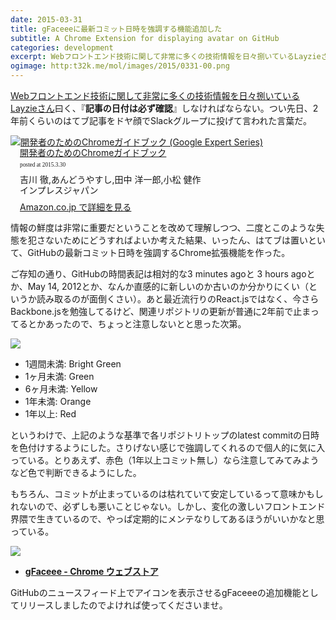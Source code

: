 ```yaml
---
date: 2015-03-31
title: gFaceeeに最新コミット日時を強調する機能追加した
subtitle: A Chrome Extension for displaying avatar on GitHub
categories: development
excerpt: Webフロントエンド技術に関して非常に多くの技術情報を日々捌いているLayzieさん曰く、『記事の日付は必ず確認』しなければならない。
ogimage: http:t32k.me/mol/images/2015/0331-00.png
---
```


[Webフロントエンド技術に関して非常に多くの技術情報を日々捌いているLayzieさん](http://layzie.hatenablog.com/entry/20141104/1415076724)曰く、『__記事の日付は必ず確認__』しなければならない。つい先日、2年前くらいのはてブ記事をドヤ顔でSlackグループに投げて言われた言葉だ。

<div class="azlink-box"><div class="azlink-image" style="float:left"><a href="http://www.amazon.co.jp/exec/obidos/ASIN/4844334220/warikiru-22/" name="azlinklink" target="_blank"><img src="http://ecx.images-amazon.com/images/I/51whkjxFOAL._SL160_.jpg" alt="開発者のためのChromeガイドブック (Google Expert Series)" style="border:none" /></a></div><div class="azlink-info" style="float:left;margin-left:15px;line-height:120%"><div class="azlink-name" style="margin-bottom:10px;line-height:120%"><a href="http://www.amazon.co.jp/exec/obidos/ASIN/4844334220/warikiru-22/" name="azlinklink" target="_blank">開発者のためのChromeガイドブック</a><div class="azlink-powered-date" style="font-size:7pt;margin-top:5px;font-family:verdana;line-height:120%">posted at 2015.3.30</div></div><div class="azlink-detail">吉川 徹,あんどうやすし,田中 洋一郎,小松 健作<br />インプレスジャパン<br /></div><div class="azlink-review" style="margin-top:10px;margin-bottom:10px"></div><div class="azlink-link" style="margin-top:5px"><a href="http://www.amazon.co.jp/exec/obidos/ASIN/4844334220/warikiru-22/" target="_blank">Amazon.co.jp で詳細を見る</a></div></div><div class="azlink-footer" style="clear:left"></div></div>

情報の鮮度は非常に重要だということを改めて理解しつつ、二度とこのような失態を犯さないためにどうすればよいか考えた結果、いったん、はてブは置いといて、GitHubの最新コミット日時を強調するChrome拡張機能を作った。

ご存知の通り、GitHubの時間表記は相対的な3 minutes agoと 3 hours agoとか、May 14, 2012とか、なんか直感的に新しいのか古いのか分かりにくい（というか読み取るのが面倒くさい）。あと最近流行りのReact.jsではなく、今さらBackbone.jsを勉強してるけど、関連リポジトリの更新が普通に2年前で止まってるとかあったので、ちょっと注意しないとと思った次第。

![](/mol/images/2015/0331-00.png)

+ 1週間未満: Bright Green
+ 1ヶ月未満: Green
+ 6ヶ月未満: Yellow
+ 1年未満: Orange
+ 1年以上: Red

というわけで、上記のような基準で各リポジトリトップのlatest commitの日時を色付けするようにした。さりげない感じで強調してくれるので個人的に気に入っている。とりあえず、赤色（1年以上コミット無し）なら注意してみてみようなど色で判断できるようにした。

もちろん、コミットが止まっているのは枯れていて安定しているって意味かもしれないので、必ずしも悪いことじゃない。しかし、変化の激しいフロントエンド界隈で生きているので、やっぱ定期的にメンテなりしてあるほうがいいかなと思っている。

![](/mol/images/2015/0331-01.png)

+ __[gFaceee - Chrome ウェブストア](https://chrome.google.com/webstore/detail/gfaceee/fgkdbhnipaaeokfjgdmpejglfepclgbk)__

GitHubのニュースフィード上でアイコンを表示させるgFaceeeの追加機能としてリリースしましたのでよければ使ってくださいませ。
